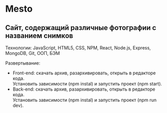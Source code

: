# Mesto

Сайт, содержащий различные фотографии с названием снимков 
-----

Технологии: JavaScript, HTML5, CSS, NPM, React, Node.js, Express, MongoDB, Git, ООП, БЭМ  

Развертывание: 
- Front-end: скачать архив, разархивировать, открыть в редакторе кода.  
Установить зависимости (npm instal) и запустить проект (npm start).  
- Back-end: скачать архив, разархивировать, открыть в редакторе кода.  
Установить зависимости (npm instal) и запустить проект (npm run dev).  

